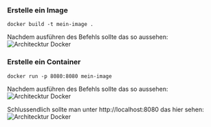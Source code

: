 ### **Erstelle ein Image**
```
docker build -t mein-image .
```

Nachdem ausführen des Befehls sollte das so aussehen:
![Architecktur Docker](Screenshots/Image.png)

### **Erstelle ein Container**
```
docker run -p 8080:8080 mein-image
```

Nachdem ausführen des Befehls sollte das so aussehen:
![Architecktur Docker](Screenshots/Container.png)

Schlussendlich sollte man unter http://localhost:8080 das hier sehen:
![Architecktur Docker](Screenshots/Ende.png)